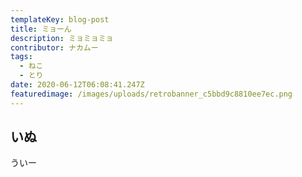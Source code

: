 ```yaml
---
templateKey: blog-post
title: ミョーん
description: ミョミョミョ
contributor: ナカムー
tags:
  - ねこ
  - とり
date: 2020-06-12T06:08:41.247Z
featuredimage: /images/uploads/retrobanner_c5bbd9c8810ee7ec.png
---
```

## いぬ

ういー